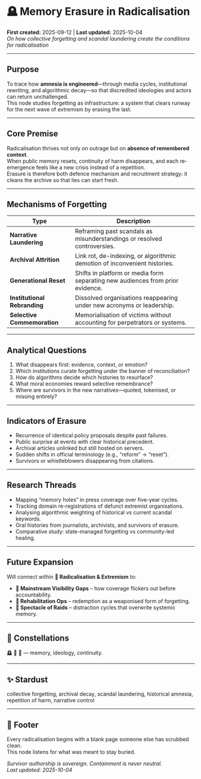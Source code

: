 # 🪦 Memory Erasure in Radicalisation  
**First created:** 2025-09-12  |  **Last updated:** 2025-10-04  
*On how collective forgetting and scandal laundering create the conditions for radicalisation*

---

## Purpose
To trace how **amnesia is engineered**—through media cycles, institutional rewriting, and algorithmic decay—so that discredited ideologies and actors can return unchallenged.  
This node studies forgetting as infrastructure: a system that clears runway for the next wave of extremism by erasing the last.

---

## Core Premise
Radicalisation thrives not only on outrage but on **absence of remembered context**.  
When public memory resets, continuity of harm disappears, and each re-emergence feels like a new crisis instead of a repetition.  
Erasure is therefore both defence mechanism and recruitment strategy: it cleans the archive so that lies can start fresh.

---

## Mechanisms of Forgetting
| Type | Description |
|------|--------------|
| **Narrative Laundering** | Reframing past scandals as misunderstandings or resolved controversies. |
| **Archival Attrition** | Link rot, de-indexing, or algorithmic demotion of inconvenient histories. |
| **Generational Reset** | Shifts in platform or media form separating new audiences from prior evidence. |
| **Institutional Rebranding** | Dissolved organisations reappearing under new acronyms or leadership. |
| **Selective Commemoration** | Memorialisation of victims without accounting for perpetrators or systems. |

---

## Analytical Questions
1. What disappears first: evidence, context, or emotion?  
2. Which institutions curate forgetting under the banner of reconciliation?  
3. How do algorithms decide which histories to resurface?  
4. What moral economies reward selective remembrance?  
5. Where are survivors in the new narratives—quoted, tokenised, or missing entirely?  

---

## Indicators of Erasure
- Recurrence of identical policy proposals despite past failures.  
- Public surprise at events with clear historical precedent.  
- Archival articles unlinked but still hosted on servers.  
- Sudden shifts in official terminology (e.g., “reform” → “reset”).  
- Survivors or whistleblowers disappearing from citations.

---

## Research Threads
- Mapping “memory holes” in press coverage over five-year cycles.  
- Tracking domain re-registrations of defunct extremist organisations.  
- Analysing algorithmic weighting of historical vs current scandal keywords.  
- Oral histories from journalists, archivists, and survivors of erasure.  
- Comparative study: state-managed forgetting vs community-led healing.

---

## Future Expansion
Will connect within **🪬 Radicalisation & Extremism** to:
- **📣 Mainstream Visibility Gaps** – how coverage flickers out before accountability.  
- **🧾 Rehabilitation Ops** – redemption as a weaponised form of forgetting.  
- **🧨 Spectacle of Raids** – distraction cycles that overwrite systemic memory.

---

## 🌌 Constellations
🪦 🪬 🧠 — memory, ideology, continuity.

---

## ✨ Stardust
collective forgetting, archival decay, scandal laundering, historical amnesia, repetition of harm, narrative control

---

## 🏮 Footer
Every radicalisation begins with a blank page someone else has scrubbed clean.  
This node listens for what was meant to stay buried.

*Survivor authorship is sovereign. Containment is never neutral.*  
_Last updated: 2025-10-04_
